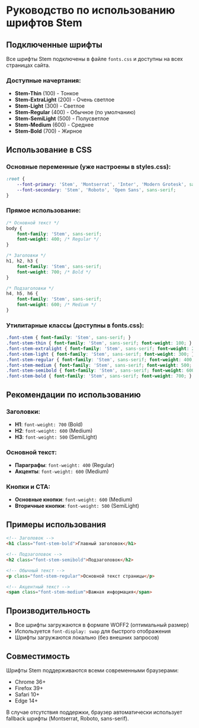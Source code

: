 # Руководство по использованию шрифтов Stem

## Подключенные шрифты

Все шрифты Stem подключены в файле `fonts.css` и доступны на всех страницах сайта.

### Доступные начертания:

- **Stem-Thin** (100) - Тонкое
- **Stem-ExtraLight** (200) - Очень светлое  
- **Stem-Light** (300) - Светлое
- **Stem-Regular** (400) - Обычное (по умолчанию)
- **Stem-SemiLight** (500) - Полусветлое
- **Stem-Medium** (600) - Среднее
- **Stem-Bold** (700) - Жирное

## Использование в CSS

### Основные переменные (уже настроены в styles.css):

```css
:root {
    --font-primary: 'Stem', 'Montserrat', 'Inter', 'Modern Grotesk', sans-serif;
    --font-secondary: 'Stem', 'Roboto', 'Open Sans', sans-serif;
}
```

### Прямое использование:

```css
/* Основной текст */
body {
    font-family: 'Stem', sans-serif;
    font-weight: 400; /* Regular */
}

/* Заголовки */
h1, h2, h3 {
    font-family: 'Stem', sans-serif;
    font-weight: 700; /* Bold */
}

/* Подзаголовки */
h4, h5, h6 {
    font-family: 'Stem', sans-serif;
    font-weight: 600; /* Medium */
}
```

### Утилитарные классы (доступны в fonts.css):

```css
.font-stem { font-family: 'Stem', sans-serif; }
.font-stem-thin { font-family: 'Stem', sans-serif; font-weight: 100; }
.font-stem-extralight { font-family: 'Stem', sans-serif; font-weight: 200; }
.font-stem-light { font-family: 'Stem', sans-serif; font-weight: 300; }
.font-stem-regular { font-family: 'Stem', sans-serif; font-weight: 400; }
.font-stem-medium { font-family: 'Stem', sans-serif; font-weight: 500; }
.font-stem-semibold { font-family: 'Stem', sans-serif; font-weight: 600; }
.font-stem-bold { font-family: 'Stem', sans-serif; font-weight: 700; }
```

## Рекомендации по использованию

### Заголовки:
- **H1**: `font-weight: 700` (Bold)
- **H2**: `font-weight: 600` (Medium) 
- **H3**: `font-weight: 500` (SemiLight)

### Основной текст:
- **Параграфы**: `font-weight: 400` (Regular)
- **Акценты**: `font-weight: 600` (Medium)

### Кнопки и CTA:
- **Основные кнопки**: `font-weight: 600` (Medium)
- **Вторичные кнопки**: `font-weight: 500` (SemiLight)

## Примеры использования

```html
<!-- Заголовок -->
<h1 class="font-stem-bold">Главный заголовок</h1>

<!-- Подзаголовок -->
<h2 class="font-stem-semibold">Подзаголовок</h2>

<!-- Обычный текст -->
<p class="font-stem-regular">Основной текст страницы</p>

<!-- Акцентный текст -->
<span class="font-stem-medium">Важная информация</span>
```

## Производительность

- Все шрифты загружаются в формате WOFF2 (оптимальный размер)
- Используется `font-display: swap` для быстрого отображения
- Шрифты загружаются локально (без внешних запросов)

## Совместимость

Шрифты Stem поддерживаются всеми современными браузерами:
- Chrome 36+
- Firefox 39+
- Safari 10+
- Edge 14+

В случае отсутствия поддержки, браузер автоматически использует fallback шрифты (Montserrat, Roboto, sans-serif).

